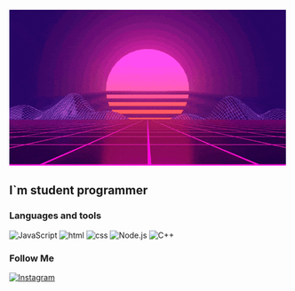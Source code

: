 [![Header](https://github.com/TheYrik/theyrik/blob/main/assets/background-git.gif)](https://github.com/TheYrik)

## I`m student programmer 

### Languages and tools
![JavaScript](https://img.shields.io/badge/-JavaScript-711178?style=for-the-badge&logo=JavaScript) ![html](https://img.shields.io/badge/-Html-711178?style=for-the-badge&logo=html5) ![css](https://img.shields.io/badge/-css-711178?style=for-the-badge&logo=css&logoColor=3CA0D7) ![Node.js](https://img.shields.io/badge/-NodeJs-711178?style=for-the-badge&logo=nodedotjs)
![C++](https://img.shields.io/badge/-C++-711178?style=for-the-badge&logo=cplusplus&logoColor=6395CC)

### Follow Me
[![Instagram](https://img.shields.io/badge/-Instagram-711178?style=for-the-badge&logo=instagram&logoColor=6395CC)](https://www.instagram.com/theyrikkk/)

